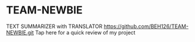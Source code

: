 # TEAM-NEWBIE
TEXT SUMMARIZER with TRANSLATOR
https://github.com/BEH126/TEAM-NEWBIE.git Tap here for a quick review of my project
